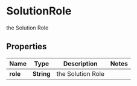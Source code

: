 

# SolutionRole

the Solution Role

## Properties

Name | Type | Description | Notes
------------ | ------------- | ------------- | -------------
**role** | **String** | the Solution Role | 



